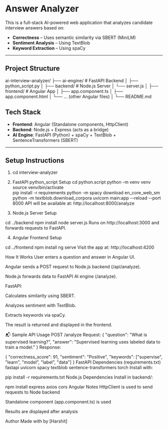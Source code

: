 #  Answer Analyzer

This is a full-stack AI-powered web application that analyzes candidate interview answers based on:

-  **Correctness** – Uses semantic similarity via SBERT (MiniLM)
-  **Sentiment Analysis** – Using TextBlob
-  **Keyword Extraction** – Using spaCy


---

##  Project Structure

ai-interview-analyzer/ ├── ai-engine/ # FastAPI Backend │ ├── python_script.py │ ├── backend/ # Node.js Server │ └── server.js │ ├── frontend/ # Angular App │ ├── app.component.ts │ ├── app.component.html │ └── ... (other Angular files) │ └── README.md


##  Tech Stack

- **Frontend**: Angular (Standalone components, HttpClient)
- **Backend**: Node.js + Express (acts as a bridge)
- **AI Engine**: FastAPI (Python) + spaCy + TextBlob + SentenceTransformers (SBERT)

---

##  Setup Instructions



1. cd interview-analyzer


2. FastAPI python_script Setup
cd python.script
python -m venv venv
source venv/bin/activate        
pip install -r requirements
python -m spacy download en_core_web_sm
python -m textblob.download_corpora
uvicorn main:app --reload --port 8000
API will be available at: http://localhost:8000/analyze

3. Node.js Server Setup

cd ../backend
npm install
node server.js
Runs on http://localhost:3000 and forwards requests to FastAPI.

4. Angular Frontend Setup

cd ../frontend
npm install
ng serve
Visit the app at: http://localhost:4200

 How It Works
User enters a question and answer in Angular UI.

Angular sends a POST request to Node.js backend (/api/analyze).

Node.js forwards data to FastAPI AI engine (/analyze).

FastAPI:

Calculates similarity using SBERT.

Analyzes sentiment with TextBlob.

Extracts keywords via spaCy.

The result is returned and displayed in the frontend.

📬 Sample API Usage
POST /analyze
Request:
{
  "question": "What is supervised learning?",
  "answer": "Supervised learning uses labeled data to train a model."
}
Response:

{
  "correctness_score": 91,
  "sentiment": "Positive",
  "keywords": ["supervise", "learn", "model", "label", "data"]
}
 FastAPI Dependencies (requirements.txt)
fastapi
uvicorn
spacy
textblob
sentence-transformers
torch
Install with:


pip install -r requirements.txt
 Node.js Dependencies
Install in backend/:

npm install express axios cors
 Angular Notes
HttpClient is used to send requests to Node backend

Standalone component (app.component.ts) is used

Results are displayed after analysis

 Author
Made with  by [Harshit]